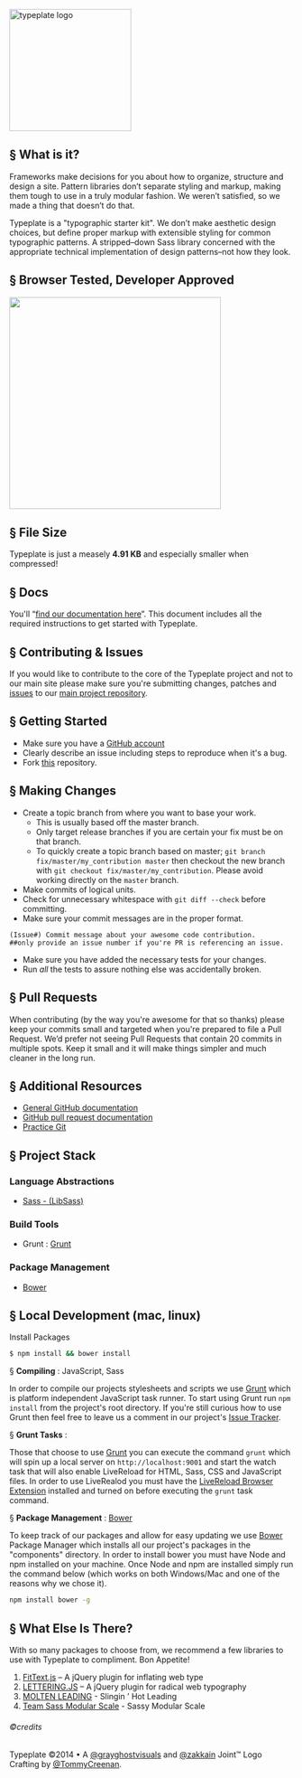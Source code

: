 <a href="//typeplate.com"><img src="http://typeplate.com/img/logo.png" alt="typeplate logo" width="216" height="216"></a>

## &sect; What is it?
Frameworks make decisions for you about how to organize, structure and design a site. Pattern libraries don&rsquo;t separate styling and markup, making them tough to use in a truly modular fashion. We weren&rsquo;t satisfied, so we made a thing that doesn&rsquo;t do that.

Typeplate is a "typographic starter kit". We don&rsquo;t make aesthetic design choices, but define proper markup with extensible styling for common typographic patterns. A stripped&ndash;down Sass library concerned with the appropriate technical implementation of design patterns&ndash;not how they look.

## &sect; Browser Tested, Developer Approved
<img src="https://raw.github.com/paulirish/browser-logos/master/main-desktop.png" alt="" width="375">

## &sect; File Size
Typeplate is just a measely **4.91 KB** and especially smaller when compressed!

## &sect; Docs
You'll “[find our documentation here](https://github.com/typeplate/starter-kit/blob/master/README.md)”. This document includes all the required instructions to get started with Typeplate.

## &sect; Contributing & Issues

If you would like to contribute to the core of the Typeplate project and not to our main site please make sure you're submitting changes, patches and [issues](https://github.com/typeplate/starter-kit/issues) to our [main project repository](https://github.com/typeplate/starter-kit).

## &sect; Getting Started

* Make sure you have a [GitHub account](https://github.com/signup/free)
* Clearly describe an issue including steps to reproduce when it's a bug.
* Fork [this](https://github.com/typeplate/bower) repository.

## &sect; Making Changes

* Create a topic branch from where you want to base your work.
  * This is usually based off the master branch.
  * Only target release branches if you are certain your fix must be on that
    branch.
  * To quickly create a topic branch based on master; `git branch
    fix/master/my_contribution master` then checkout the new branch with `git
    checkout fix/master/my_contribution`.  Please avoid working directly on the
    `master` branch.
* Make commits of logical units.
* Check for unnecessary whitespace with `git diff --check` before committing.
* Make sure your commit messages are in the proper format.

````
(Issue#) Commit message about your awesome code contribution.
##only provide an issue number if you're PR is referencing an issue.
````

* Make sure you have added the necessary tests for your changes.
* Run _all_ the tests to assure nothing else was accidentally broken.

## &sect; Pull Requests
When contributing (by the way you're awesome for that so thanks) please keep your commits small and targeted when you're prepared to file a Pull Request. We&rsquo;d prefer not seeing Pull Requests that contain 20 commits in multiple spots. Keep it small and it will make things simpler and much cleaner in the long run.

## &sect; Additional Resources

* [General GitHub documentation](http://help.github.com)
* [GitHub pull request documentation](http://help.github.com/send-pull-requests)
* [Practice Git](https://github.com/grayghostvisuals/Practice-Git)

## &sect; Project Stack
### Language Abstractions

- [Sass - (LibSass)](http://sass-lang.com)

### Build Tools

- Grunt : [Grunt](http://gruntjs.com)

### Package Management

- [Bower](https://github.com/bower/bower)

## &sect; Local Development (mac, linux)

Install Packages

```bash
$ npm install && bower install
```

&sect; **Compiling** : JavaScript, Sass

In order to compile our projects stylesheets and scripts we use [Grunt](http://gruntjs.com) which is platform independent JavaScript task runner. To start using Grunt run ``npm install`` from the project's root directory. If you're still curious how to use Grunt then feel free to leave us a comment in our project's [Issue Tracker](https://github.com/typeplate/bower/issues).

&sect; **Grunt Tasks** :

Those that choose to use [Grunt](http://gruntjs.com) you can execute the command ``grunt`` which will spin up a local server on ``http://localhost:9001`` and start the watch task that will also enable LiveReload for HTML, Sass, CSS and JavaScript files. In order to use LiveRealod you must have the [LiveReload Browser Extension](https://chrome.google.com/webstore/detail/livereload/jnihajbhpnppcggbcgedagnkighmdlei?hl=en) installed and turned on before executing the ``grunt`` task command.

&sect; **Package Management** : [Bower](https://github.com/bower/bower)

To keep track of our packages and allow for easy updating we use [Bower](https://github.com/bower/bower) Package Manager which installs all our project's packages in the "components" directory. In order to install bower you must have Node and npm installed on your machine. Once Node and npm are installed simply run the command below  (which works on both Windows/Mac and one of the reasons why we chose it).

```bash
npm install bower -g
```

## &sect; What Else Is There?
With so many packages to choose from, we recommend a few libraries to use with Typeplate to compliment. Bon Appetite!

1. [FitText.js](http://fittextjs.com) &ndash; A jQuery plugin for inflating web type
2. [LETTERING.JS](http://letteringjs.com) &ndash; A jQuery plugin for radical web typography
3. [MOLTEN LEADING](https://github.com/Wilto/Molten-Leading) - Slingin &rsquo; Hot Leading
4. [Team Sass Modular Scale](https://github.com/Team-Sass/modular-scale) - Sassy Modular Scale

###### ©credits
Typeplate &copy;2014 &bull; A [@grayghostvisuals](https://twitter.com/gryghostvisuals) and [@zakkain](https://twitter.com/zakkain) Joint™
Logo Crafting by [@TommyCreenan](https://twitter.com/TommyCreenan).
